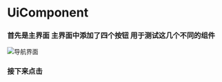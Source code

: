 # UiComponent
### 首先是主界面 主界面中添加了四个按钮 用于测试这几个不同的组件
![导航界面](https://github.com/AmmarElias/UiComponent/blob/master/screenshots/listview%E5%AE%9E%E9%AA%8C.png)

### 接下来点击
